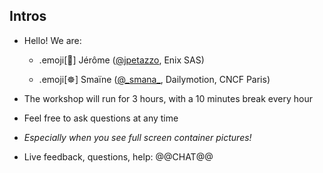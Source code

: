 ## Intros

- Hello! We are:

   - .emoji[🐳] Jérôme ([@jpetazzo], Enix SAS)

   - .emoji[☸️] Smaïne ([@\_smana\_], Dailymotion, CNCF Paris)

- The workshop will run for 3 hours, with a 10 minutes break every hour

- Feel free to ask questions at any time

- *Especially when you see full screen container pictures!*

- Live feedback, questions, help: @@CHAT@@

[EphemeraSearch]: https://ephemerasearch.com/
[@s0ulshake]: https://twitter.com/s0ulshake
[@jpetazzo]: https://twitter.com/jpetazzo
[@\_smana\_]: https://twitter.com/_smana_
